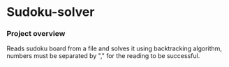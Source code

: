 # Sudoku-solver

### Project overview
Reads sudoku board from a file and solves it using backtracking algorithm, numbers must be separated by "," for the reading to be successful.<br/>

